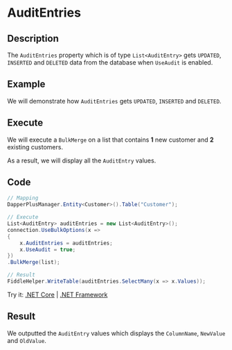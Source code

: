 # AuditEntries

## Description

The `AuditEntries` property which is of type `List<AuditEntry>` gets `UPDATED`, `INSERTED` and `DELETED` data from the database when `UseAudit` is enabled.

## Example

We will demonstrate how `AuditEntries` gets `UPDATED`, `INSERTED` and `DELETED`.

## Execute

We will execute a `BulkMerge` on a list that contains **1** new customer and **2** existing customers.

As a result, we will display all the `AuditEntry` values.

## Code

```csharp
// Mapping
DapperPlusManager.Entity<Customer>().Table("Customer");

// Execute
List<AuditEntry> auditEntries = new List<AuditEntry>(); 
connection.UseBulkOptions(x => 
{ 
    x.AuditEntries = auditEntries; 
    x.UseAudit = true;
})
.BulkMerge(list);

// Result
FiddleHelper.WriteTable(auditEntries.SelectMany(x => x.Values));
```

Try it: [.NET Core](https://dotnetfiddle.net/y4w1ZG) | [.NET Framework](https://dotnetfiddle.net/XB5npF)

## Result

We outputted the `AuditEntry` values which displays the `ColumnName`, `NewValue` and `OldValue`.
